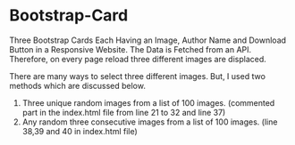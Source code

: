 # Bootstrap-Card
Three Bootstrap Cards Each Having an Image, Author Name and Download Button in a Responsive Website. The Data is Fetched from an API. Therefore, on every page reload three different images are displaced.

There are many ways to select three different images. But, I used two methods which are discussed below.
1. Three unique random images from a list of 100 images. (commented part in the index.html file from line 21 to 32 and line 37)
2. Any random three consecutive images from a list of 100 images. (line 38,39 and 40 in index.html file)
